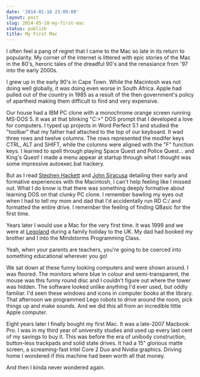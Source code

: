 ```yaml
---
date: '2014-01-18 23:00:00'
layout: post
slug: 2014-05-18-my-first-mac
status: publish
title: My First Mac
---
```


I often feel a pang of regret that I came to the Mac so late in its return to popularity.  My corner of the internet is littered with epic stories of the Mac in the 80's, heroric tales of the dreadful 90's and the renasiance from '97 into the early 2000s.

I grew up in the early 90's in Cape Town. While the Macintosh was not doing well globally, it was doing even worse in South Africa. Apple had pulled out of the country in 1985 as a result of the then government's policy of apartheid making them difficult to find and very expensive.

Our house had a IBM PC clone with a monochrome orange screen running MS-DOS 5. It was at that blinking "C:\>" DOS prompt that I developed a love for computers. I typed up projects in Word Perfect 5.1 and studied the "toolbar" that my father had attached to the top of our keyboard. It wad three rows and twelve columns. The rows represented the modifer keys CTRL, ALT and SHIFT, while the columns were aligned with the "F" function keys. I learned to spell through playing Space Quest and Police Quest... and King's Quest! I made a menu appear at startup through what I thought was some impressive autoexec.bat hackery.

But as I read [Stephen Hackett](//http://www.512pixels.net) and [John Siracusa](//hypercritical.co) detailing their early and formative experiences with the Macintosh, I can't help feeling like I missed out.  What I do know is that there was something deeply formative about learning DOS on that clunky PC clone. I remember bawling my eyes out when I had to tell my mom and dad that I'd accidentally run RD C:/ and formatted the entire drive. I remember the feeling of finding QBasic for the first time. 

Years later I would use a Mac for the very first time. It was 1999 and we were at [Legoland](http://www.legoland.co.uk) during a family holiday to the UK. My dad had booked my brother and I into the Mindstorms Programming Class. 

Yeah, when your parents are teachers, you're going to be coerced into something educational wherever you go!

We sat down at these funny looking computers and were shown around. I was floored. The monitors where blue in colour and semi-transparent, the mouse was this funny round disc and I couldn't figure out where the tower was hidden. The software looked unlike anything I'd ever used, but oddly familiar. I'd seen these windows and icons in computer books at the library. That afternoon we programmed Lego robots to drive around the room, pick things up and make sounds. And we did this all from an incredible little Apple computer. 

Eight years later I finally bought my first Mac. It was a late-2007 Macbook Pro. I was in my third year of university studies and used up every last cent of my savings to buy it.  This was before the era of unibody construction, button-less trackpads and solid state drives. It had a 15" glorious matte screen, a screaming-fast Intel Core 2 Duo and Nvidia graphics. Driving home I wondered if this machine had been worth all that money.

And then I kinda never wondered again.
